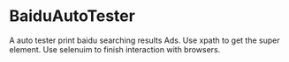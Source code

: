 # BaiduAutoTester
A auto tester print baidu searching results Ads.
Use xpath to get the super element.
Use selenuim to finish interaction with browsers.
